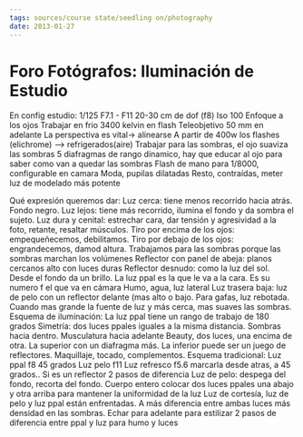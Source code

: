 ```yaml
---
tags: sources/course state/seedling on/photography
date: 2013-01-27
---
```

# Foro Fotógrafos: Iluminación de Estudio 

En config estudio:
1/125
F7.1 - F11  20-30 cm de dof (f8)
Iso 100
Enfoque a los ojos
Trabajar en frio 3400 kelvin en flash
Teleobjetivo 50 mm en adelante
La perspectiva es vital-> alinearse
A partir de 400w los flashes (elichrome) --> refrigerados(aire)
Trabajar para las sombras, el ojo suaviza las sombras 5 diafragmas de rango dinamico, hay que educar al ojo para saber como van a quedar las sombras
Flash de mano para 1/8000, configurable en camara
Moda, pupilas dilatadas
Resto, contraídas, meter luz de modelado más potente

Qué expresión queremos dar:
Luz cerca: tiene menos recorrido hacia atrás. Fondo negro.
Luz lejos: tiene más recorrido, ilumina el fondo y da sombra el sujeto.
Luz dura y cenital: estrechar cara, dar tensión y agresividad a la foto, retante, resaltar músculos.
Tiro por encima de los ojos: empequeñecemos, debilitamos.
Tiro por debajo de los ojos: engrandecemos, damod altura.
Trabajamos para las sombras porque las sombras marchan los volúmenes
Reflector con panel de abeja: planos cercanos alto con luces duras
Reflector desnudo: como la luz del sol. Desde el fondo da un brillo.
La luz ppal es la que le va a la cara. Es su numero f el que va en cámara
Humo, agua, luz lateral
Luz trasera baja: luz de pelo con un reflector delante (mas alto o bajo. Para gafas, luz rebotada.
Cuando mas grande la fuente de luz y más cerca, mas suaves las sombras.
Esquema de iluminación:
La luz ppal tiene un rango de trabajo de 180 grados
Simetría: dos luces ppales iguales a la misma distancia. Sombras hacia dentro. Musculatura hacia adelante
Beauty, dos luces, una encima de otra. La superior con un diafragma más.  La inferior puede ser un juego de reflectores. Maquillaje, tocado, complementos.
Esquema tradicional:
Luz ppal f8 45 grados
Luz pelo f11
Luz refresco f5.6 marcarla desde atras, a 45 grados.. Si es un reflector 2 pasos de diferencia
Luz de pelo: despega del fondo, recorta del fondo.
Cuerpo entero colocar dos luces ppales una abajo y otra arriba para mantener la uniformidad de la luz
Luz de cortesía, luz de pelo y luz ppal están enfrentadas. A más diferencia entre ambas luces más densidad en las sombras.
Echar para adelante para estilizar
2 pasos de diferencia entre ppal y luz para humo y luces
